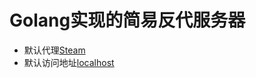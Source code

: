 # Golang实现的简易反代服务器
- 默认代理[Steam](https://steamcommunity.com)
- 默认访问地址[localhost](http://localhost:9797/)